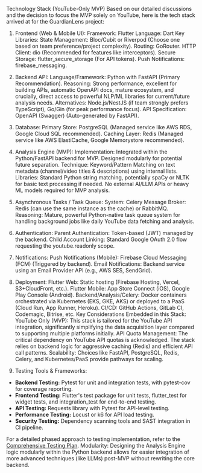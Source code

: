 Technology Stack (YouTube-Only MVP)
Based on our detailed discussions and the decision to focus the MVP solely on YouTube, here is the tech stack arrived at for the GuardianLens project:
1. Frontend (Web & Mobile UI):
Framework: Flutter
Language: Dart
Key Libraries:
State Management: Bloc/Cubit or Riverpod (Choose one based on team preference/project complexity).
Routing: GoRouter.
HTTP Client: dio (Recommended for features like interceptors).
Secure Storage: flutter_secure_storage (For API tokens).
Push Notifications: firebase_messaging.
2. Backend API:
Language/Framework: Python with FastAPI (Primary Recommendation).
Reasoning: Strong performance, excellent for building APIs, automatic OpenAPI docs, mature ecosystem, and crucially, direct access to powerful NLP/ML libraries for current/future analysis needs.
Alternatives: Node.js/NestJS (if team strongly prefers TypeScript), Go/Gin (for peak performance focus).
API Specification: OpenAPI (Swagger) (Auto-generated by FastAPI).
3. Database:
Primary Store: PostgreSQL (Managed service like AWS RDS, Google Cloud SQL recommended).
Caching Layer: Redis (Managed service like AWS ElastiCache, Google Memorystore recommended).
4. Analysis Engine (MVP):
Implementation: Integrated within the Python/FastAPI backend for MVP. Designed modularly for potential future separation.
Technique: Keyword/Pattern Matching on text metadata (channel/video titles & descriptions) using internal lists.
Libraries: Standard Python string matching, potentially spaCy or NLTK for basic text processing if needed. No external AI/LLM APIs or heavy ML models required for MVP analysis.
5. Asynchronous Tasks / Task Queue:
System: Celery
Message Broker: Redis (can use the same instance as the cache) or RabbitMQ.
Reasoning: Mature, powerful Python-native task queue system for handling background jobs like daily YouTube data fetching and analysis.
6. Authentication:
Parent Authentication: Token-based (JWT) managed by the backend.
Child Account Linking: Standard Google OAuth 2.0 flow requesting the youtube.readonly scope.
7. Notifications:
Push Notifications (Mobile): Firebase Cloud Messaging (FCM) (Triggered by backend).
Email Notifications: Backend service using an Email Provider API (e.g., AWS SES, SendGrid).
8. Deployment:
Flutter Web: Static hosting (Firebase Hosting, Vercel, S3+CloudFront, etc.).
Flutter Mobile: App Store Connect (iOS), Google Play Console (Android).
Backend/Analysis/Celery: Docker containers orchestrated via Kubernetes (EKS, GKE, AKS) or deployed to a PaaS (Cloud Run, App Runner, Heroku).
CI/CD: GitHub Actions, GitLab CI, Codemagic, Bitrise, etc.
Key Considerations Embedded in this Stack:
YouTube Only (MVP): This stack is tailored for the YouTube API integration, significantly simplifying the data acquisition layer compared to supporting multiple platforms initially.
API Quota Management: The critical dependency on YouTube API quotas is acknowledged. The stack relies on backend logic for aggressive caching (Redis) and efficient API call patterns.
Scalability: Choices like FastAPI, PostgreSQL, Redis, Celery, and Kubernetes/PaaS provide pathways for scaling.

9. Testing Tools & Frameworks:
*   **Backend Testing:** Pytest for unit and integration tests, with pytest-cov for coverage reporting.
*   **Frontend Testing:** Flutter's test package for unit tests, flutter_test for widget tests, and integration_test for end-to-end testing.
*   **API Testing:** Requests library with Pytest for API-level testing.
*   **Performance Testing:** Locust or k6 for API load testing.
*   **Security Testing:** Dependency scanning tools and SAST integration in CI pipeline.

For a detailed phased approach to testing implementation, refer to the [Comprehensive Testing Plan](../documentation/development-progress.md#comprehensive-testing-plan).
Modularity: Designing the Analysis Engine logic modularly within the Python backend allows for easier integration of more advanced techniques (like LLMs) post-MVP without rewriting the core backend.

